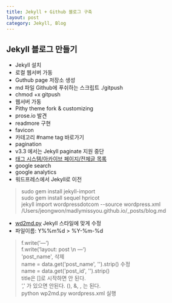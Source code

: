 ```yaml
---
title: Jekyll + Github 블로그 구축
layout: post
category: Jekyll, Blog
---
```


## Jekyll 블로그 만들기

- Jekyll 설치
- 로컬 웹서버 가동
- Guthub page 저장소 생성
- md 파일 Github에 푸쉬하는 스크립트 ./gitpush
 - chmod +x gitpush
- 웹서버 가동
- Pithy theme fork & customizing
- prose.io 발견
- readmore 구현
- favicon 
- 카테고리 #name tag 바로가기
- pagination
 - v3.3 에서는 Jekyll paginate 지원 중단
- [태그 시스템/아카이브 페이지/전체글 목록](http://halryang.net/tag-and-archive/)
- google search
- google analytics
- 워드프레스에서 Jekyll로 이전

> sudo gem install jekyll-import  
> sudo gem install sequel hpricot  
> jekyll import wordpressdotcom --source wordpress.xml  
> /Users/jeongwon/madlymissyou.github.io/_posts/blog.md  

- [wd2md.py](https://github.com/dreikanter/wp2md
) Jekyll 스타일에 맞게 수정
 - 파일이름: Y%%m%d > %Y-%m-%d
 
> f.write(‘—‘)  
> f.write(‘layout: post \n —‘)  
> 'post_name', 삭제  
> name = data.get('post_name', '').strip() 수정  
> name = data.get('post_id', '').strip()  
> title은 []로 시작하면 안 된다.  
> ‘,' 가 있으면 안된다. (), &, , 는 된다.   
> python wp2md.py wordpress.xml 실행  



 





